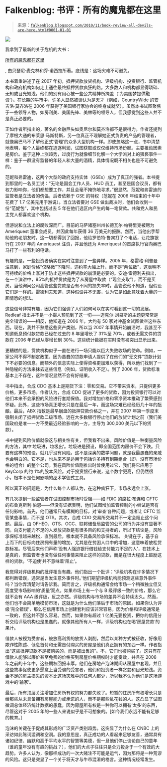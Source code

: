 <!--yml

category: 未分类

日期：2024-05-12 21:17:06

-->

# Falkenblog: 书评：所有的魔鬼都在这里

> 来源：[`falkenblog.blogspot.com/2010/11/book-review-all-devils-are-here.html#0001-01-01`](http://falkenblog.blogspot.com/2010/11/book-review-all-devils-are-here.html#0001-01-01)

![](https://blogger.googleusercontent.com/img/b/R29vZ2xl/AVvXsEjm-Yjmf0wuaaDPFeJ0wqfaFkEXAv3Z-26btqfJcnk-qkxumekZiMiFr3jE2nnQsis3-Cww2k_BUffF6MOc88dQh25In9T4utPB_p-RcLFnc8625-hjZ61s8Ip7djgi3C8sdXXaig/s1600/devil.jpg)

我拿到了最新的关于危机的大书：

[所有的魔鬼都在这里](http://www.amazon.com/All-Devils-Are-Here-Financial/dp/1591843634)

, 由贝瑟尼·麦克林和乔·诺西拉所著。底线是：这场灾难不可避免。

本书着重讲述了在 2007 年初，抵押贷款放贷机构、评级机构、投资银行、监管机构和政府机构如何走上通往最终抵押贷款疯狂的路。大多数人和机构都显得琐碎、无知或目光短浅，他们的别有用心被一些公共精神所掩盖（‘为美国梦提供融资’）。在长期的牛市中，许多人显然被误认为是天才（例如，CountryWide 的安吉洛·莫齐洛在 2006 年获得了美国银行家协会的终身成就奖）。虽然本书试图聚焦于一些领导人物，如房利美、美国先锋、美林等的领导人，但我感觉到这些人并不是真正必要的。

正如作者所指出的，著名的金融巨头如奥尼尔和莫齐洛都不是很得力。作者还提到了摩根大通的布莱思·马斯特斯，另一位真正不理解她正式负责的产品的管理者，就像奥巴马不了解他正式‘管理’的众多大型机构一样。即使忽略这一点，书中清楚地表明，每个人最终都在追逐利润，试图获取或仅仅维持市场份额。主要推动因素是房价。鉴于这种上涨趋势，过度行为就像细节化解一个大学派对上的猥亵事件一样：鉴于一群没有监督的年轻人和大量的酒精，具体情况既不相关也是不可避免的。

范妮和弗雷迪，这两个大型的政府支持实体（GSEs）成为了真正的强者。本书提到那里的一名员工说：“无论是国会工作人员、HUD 员工，甚至是国会议员，都有权力影响你，他们都想要工作，并且会毫不掩饰地寻求。”很显然，范妮和弗雷迪的监管者是立法者的傀儡，后者依赖于 GSE 的特权（范妮在 2006 年结束的十年中花费了 1.7 亿美元用于游说）。当立法者要对 GSE 做出裁决时，他们会收到一份“范妮包”，其中包括过去 5 年在他们选区内产生的每一笔贷款。共和党人和民主党人都喜欢这个机构。

但游说和立法上的腐败深而广。目前的马萨诸塞州州长德瓦尔·帕特里克被聘为 Ameriquest 董事会成员，并因此每年获得 36 万美元的报酬。然而，当他出手帮助他的老朋友时，这一切都得到了回报，他给罗伯特·鲁宾打了个电话，让花旗银行在 2007 年向 Ameriquest 注资，并且他还为 Ameriquest 的首席执行官向奥巴马打了一些有利的电话。

有趣的是，一些投资者确实在实时注意到了一些异样。2005 年，格雷格·利普曼注意到，家庭价格“仅略微”下降时，违约率大幅上升，而不是“两位数”，这表明不可持续的价格上涨对于防止这些抵押贷款的崩溃是必要的。安迪·雷德利夫指出，在一个演讲中，85%的抵押贷款是为了从房屋中取款（“现金支取”），而不是买房。当他询问公司高管这些贷款是否有不同的损失率时，高管说他不知道，但假设它们是一样的。雷德利夫知道，这种假设并不无害，认为它是如此意味着大量的一厢情愿的想法。

这些信号非常有趣，因为它们强调了人们如何可以在实时看到这一切的发展。Redleaf 指出并不是一小撮人预见到了这一切——迈克尔·刘易斯的主题更常常是完全错误的——相反，他知道在 2006 年，大约有 50 家对冲基金试图做空这些东西。现在，我并不熟悉这些资产类别，所以当 2007 年事情开始崩溃时，我甚至不知道低息预付款贷款已经在过去的 8 年里增长了 31%至 70%，或者无需文件的贷款在 2006 年已经从零增长到 30%。这些统计数据在实时没有被突出显示出来。

更糟糕的是，贷款机构似乎一直在进行一场只能以巨大失败收场的使命。例如，一家公司不得不制定政策，因为愚蠢的贷款申请人提供了在他们的“无文件”贷款计划下不必要的信息。而额外的信息实际上使得资格更加难以获得，所以他们找到了一种隐秘的方法来抹去这些信息（例如，证明收入不足）。到了 2006 年，贷款标准基本上不存在，这种情况显然不会有好结果。

书中指出，合成 CDO 基本上是期货下注：零和交易。它不带来资本，只提供更多价格，更多市场。作者认为，合成 CDO 促进了更多的贷款，因为投资银行可以对他们本来不会承担的风险进行套期保值。我对增加价格和零净资本推动了繁荣感到怀疑。此外，这些市场真正增长只是在最后一年，而这场灾难已经经历几十年的酝酿。最后，ABX 指数是最早崩盘的抵押贷款价格之一，并在 2007 年第一季度末强制关闭了抵押贷款二级市场，远在大多数银行停止他们的放贷计划之前（我们美国政府是唯一一方不受最近经验影响的一方，主导为 300,000 美元以下的贷款）。

书中提到风险价值就像这与相关性有关，但我看不出来。风险价值是一种衡量风险的方法，其中‘垃圾进，垃圾出’。垃圾进是预设，即全国范围内房价不会下跌。只要有这样的预设，就几乎没有风险。这不是深奥的数学问题，就是我最愚蠢的亲戚也会明白的。它不是，也从来不是适用于包括许多持有到期组合（即，没有市场价格的组合）的整个公司。我在风险价值刚推出时曾使用过它，我们将它应用于 KeyCorp 的约 1%的股本风险。对于投资银行来说，这个数字更高，但仍然很小，根本不是任何影响的巫术学徒式工具。

所以真正的问题是，为什么每个人都认为，在这种疯狂下，市场永远会上涨。

有几次提到一些监管者在试图控制市场时受阻——如 FDIC 的席拉·布连和 CFTC 的布鲁克斯利·伯恩——但没有证据表明，他们试图增加监管控制的小尝试是否有任何影响。首先，他们通常只有模糊的目标，对‘审查’各种问题，或者让 CFTC 监管某些事情，而不是 OTS。其次，合成 CDO 交易所交易并不一定会阻止这个问题。最后，由 OFHEO、OTS、OCC、联邦储备局监管的公司的行为并没有显著不同。向支付能力不足的人发放贷款是有很多目的和支持者的，所以下结论是，风险承保标准越来越松，直到最后，根本就不具备风险承保标准。 关键在于，基于自上而下的目标向住房拥有量的增加，尤其是在贫困人口中的增加，这意味着放松贷款标准。尽管后来他们声称‘没有人强迫银行借钱给支付能力不足的人’，在技术上是真的，但监管者也没有做任何事情来阻止这样的贷款，而是在很大程度上鼓励这样的贷款。‘不迫使’并不意味着‘阻止’。

我觉得对评级机构的批评相当有趣。他们指出一个批评：‘评级机构在许多情况下都判断错误，通常是当发生意外事件时。’他们期望评级机构能预测这些意外事件吗？当你弄清楚时请告诉我。简而言之，评级机构通常会给市场一个稍微独立但又高度受市场影响的‘质量’观点。如果市场上有一个与 B 级评级一致的价格，那么它就不会有 AAA 级评级，反之亦然。评级机构与市场的差异不会持续太久。然而，他们也不会简单地模仿市场，这就是为什么他们落后于市场的原因。如果你认为评级‘完全错误’，那么在信用市场上创建套利应该非常容易，因为价格和评级通常是一致的，但这并不那么容易。然而，如果你有超过 1 亿美元要投资，把你的信用分析交给评级机构也是愚蠢的。就像其他所有人一样，评级机构也在喝‘房屋贷款’的果汁。

借款人被视为受害者，被放高利贷的放贷人剥削，然后以某种方式被征收，好像用欺诈性陈述、低息首付和无需首付购买的房屋是他们真正拥有的东西一样。作者指出“这些抵押贷款不是被购买的，而是被出售的”。不，它们也被购买了。这只有在借款人能够以廉价甚至免费的价格买到房屋价格期权时才能奏效，并且在 2008 年之前的十年中，这些期权回报丰厚。他们在房地产泡沫期间从房屋中套现，并且这些故事促使更多愿意上当受骗的受害者，他们和投资者一样贪婪和目光短浅。资金不足的房主损失的资本比这场灾难中的任何人都少，所以我不认为他们是这场游戏中的‘输家’。

最后，所有顶层关注增加住房所有权的努力都失败了。短暂的住房所有权增长只是给那些从未具备拥有房屋能力或承诺的人，而不是那些乱花钱的人。这凸显了试图微调总体经济统计数据的愚蠢，因为房屋所有权是一种你可以拥有‘太多’的东西，尽管这对于 2005 年的一些人来说似乎是不可想象的。[如今我们永远不能有足够的教育。]

泡沫的关键在于促成其形成的广泛资产类别趋势。这突显了为什么在 CNBC 上的采访如此陈词滥调和空洞。我的意思是，真正成功的人看起来足够友善，通常具有诸如纪律、幽默和高于平均水平的智慧等美德，但一旦他们停止谈论自己的童年（谁的童年没有有趣的挑战？），他们的大点子往往只是全力投身于一个有效的大趋势。许多人认为，像那样成功的一次大赌注不可能是运气，因为那将是一种荒谬的风险。这只是突显了一个关于将天才与牛市混淆的格言。这种情况经常发生。
